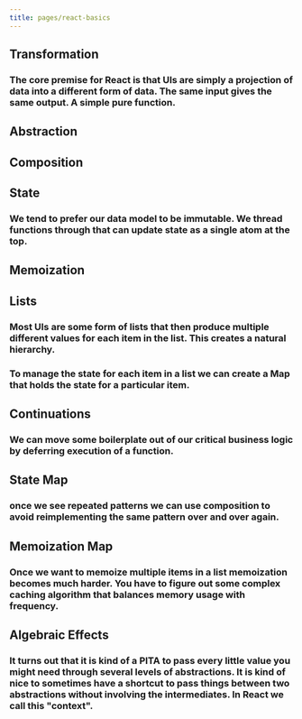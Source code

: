 ```yaml
---
title: pages/react-basics
---
```


## Transformation
### The core premise for React is that UIs are simply a projection of data into a different form of data. The same input gives the same output. **A simple pure function.**
## Abstraction
## Composition
## State
### We tend to prefer our data model to be immutable. We thread functions through that can update state as a single atom at the top.
## Memoization
## Lists
### Most UIs are some form of lists that then produce multiple different values for each item in the list. This creates a natural hierarchy.
### To manage the state for each item in a list we can create a Map that holds the state for a particular item.
## Continuations
### We can move some boilerplate out of our critical business logic by deferring execution of a function.
## State Map
### once we see repeated patterns we can use composition to avoid reimplementing the same pattern over and over again.
## Memoization Map
### Once we want to memoize multiple items in a list memoization becomes much harder. You have to figure out some complex caching algorithm that balances memory usage with frequency.
## Algebraic Effects
### It turns out that it is kind of a PITA to pass every little value you might need through several levels of abstractions. It is kind of nice to sometimes have a shortcut to pass things between two abstractions without involving the intermediates. In React we call this "context".
